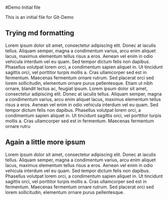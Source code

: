 #Demo Initial file

This is an initial file for Git-Demo

## Trying md formatting

Lorem ipsum dolor sit amet, consectetur adipiscing elit. Donec at iaculis tellus. Aliquam semper, magna a condimentum varius, arcu enim aliquet lacus, maximus elementum tellus risus a eros. Aenean vel enim in odio vehicula interdum vel eu quam. Sed tempor dictum felis non dapibus. Phasellus volutpat lorem orci, a condimentum sapien aliquet in. Ut tincidunt sagittis orci, vel porttitor turpis mollis a. Cras ullamcorper sed est in fermentum. Maecenas fermentum ornare rutrum. Sed placerat orci sed lorem sollicitudin, elementum ornare purus pellentesque. Etiam ut nibh ornare, blandit lectus ac, feugiat ipsum. Lorem ipsum dolor sit amet, consectetur adipiscing elit. Donec at iaculis tellus. Aliquam semper, magna a condimentum varius, arcu enim aliquet lacus, maximus elementum tellus risus a eros. Aenean vel enim in odio vehicula interdum vel eu quam. Sed tempor dictum felis non dapibus. Phasellus volutpat lorem orci, a condimentum sapien aliquet in. Ut tincidunt sagittis orci, vel porttitor turpis mollis a. Cras ullamcorper sed est in fermentum. Maecenas fermentum ornare rutru

## Again a little more ipsum

Lorem ipsum dolor sit amet, consectetur adipiscing elit. Donec at iaculis tellus. Aliquam semper, magna a condimentum varius, arcu enim aliquet lacus, maximus elementum tellus risus a eros. Aenean vel enim in odio vehicula interdum vel eu quam. Sed tempor dictum felis non dapibus. Phasellus volutpat lorem orci, a condimentum sapien aliquet in. Ut tincidunt sagittis orci, vel porttitor turpis mollis a. Cras ullamcorper sed est in fermentum. Maecenas fermentum ornare rutrum. Sed placerat orci sed lorem sollicitudin, elementum ornare purus pellentesque.

